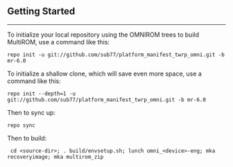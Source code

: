 ## Getting Started ##
---------------

To initialize your local repository using the OMNIROM trees to build MultiROM, use a command like this:

    repo init -u git://github.com/sub77/platform_manifest_twrp_omni.git -b mr-6.0
    
To initialize a shallow clone, which will save even more space, use a command like this:

    repo init --depth=1 -u git://github.com/sub77/platform_manifest_twrp_omni.git -b mr-6.0

Then to sync up:

    repo sync

Then to build:

     cd <source-dir>; . build/envsetup.sh; lunch omni_<device>-eng; mka recoveryimage; mka multirom_zip
